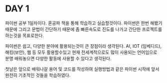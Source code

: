 # DAY 1
파이썬 공부 1일차이다.
혼공파 책을 통해 학습하고 실습할것이다.
파이썬은 한번 해봤기 때문에 그리고 문법이 간단하기 때문에
좀 빠른속도로 진도를 나가고 간단한 프로젝트를 하는것을 목표로한다.

파이썬은 쉽고, 다양한 분야에 활용되는것이 큰 장점이라 생각된다.
AI, IOT (임베디드), 해킹(보안), 웹 등 모두 활용할수있고 
현재 전세계적으로도 많이 사용되는 언어임으로 분명 배워놓으면 다양한 활동에
사용할 수 있다고 생각된다.


첫날은 앞으로 배워나갈 용어 및 코드를 작성하여 실행방법과 같은
파이썬 시작에 앞서 완전히 기초적인 것들을 학습하였다.